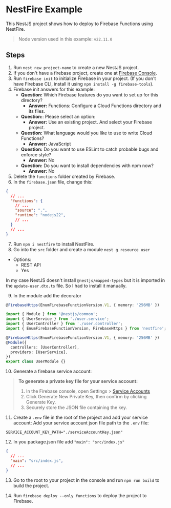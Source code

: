 # NestFire Example
This NestJS project shows how to deploy to Firebase Functions using NestFire.

> Node version used in this example: `v22.11.0`

## Steps
1. Run `nest new project-name` to create a new NestJS project.
2. If you don't have a firebase project, create one at [Firebase Console](https://console.firebase.google.com/).
3. Run `firebase init` to initialize Firebase in your project. (If you don't have Firebase CLI, install it using `npm install -g firebase-tools`).
4. Firebase init answers for this example:
    - **Question:** Which Firebase features do you want to set up for this directory?
        - **Answer:** Functions: Configure a Cloud Functions directory and its files.
    - **Question:**: Please select an option:
      - **Answer:** Use an existing project. And select your Firebase project.
    - **Question:** What language would you like to use to write Cloud Functions?
        - **Answer:** JavaScript
    - **Question:** Do you want to use ESLint to catch probable bugs and enforce style?
        - **Answer:** No
    - **Question:** Do you want to install dependencies with npm now?
        - **Answer:** No
5. Delete the `functions` folder created by Firebase.
6. In the `firebase.json` file, change this:
```json
{
  // ...
  "functions": {
    // ...
    "source": ".",
    "runtime": "nodejs22",
    // ...
  }
  // ...
}
```
7. Run `npm i nestfire` to install NestFire.
8. Go into the `src` folder and create a module `nest g resource user`
  - Options: 
    - REST API
    - Yes

In my case NestJS doesn't install `@nestjs/mapped-types` but it is imported in the `update-user.dto.ts` file. So I had to install it manually.

9. In the module add the decorator
```typescript
@FirebaseHttps(EnumFirebaseFunctionVersion.V1, { memory: '256MB' })
```
```typescript
import { Module } from '@nestjs/common';
import { UserService } from './user.service';
import { UserController } from './user.controller';
import { EnumFirebaseFunctionVersion, FirebaseHttps } from 'nestfire';

@FirebaseHttps(EnumFirebaseFunctionVersion.V1, { memory: '256MB' })
@Module({
  controllers: [UserController],
  providers: [UserService],
})
export class UserModule {}

```

10. Generate a firebase service account:
> **To generate a private key file for your service account:**
> 1. In the Firebase console, open Settings > [Service Accounts](https://console.firebase.google.com/project/_/settings/serviceaccounts/adminsdk?fb_utm_source=chatgpt.com&_gl=1*bcauiw*_ga*NDkyNDQxNTI4LjE3NDI1MDc1ODA.*_ga_CW55HF8NVT*czE3NDc2ODU0MDUkbzUwJGcxJHQxNzQ3Njg1OTAyJGo1MSRsMCRoMCRkZS1xTjE2TUlaRU9UMG9QaFQteFFJeFhPV1o5SEhCSkcxZw..)
> 2. Click Generate New Private Key, then confirm by clicking Generate Key.
> 3. Securely store the JSON file containing the key.

11. Create a `.env` file in the root of the project and add your service account:
Add your service account json file path to the `.env` file:
```env
SERVICE_ACCOUNT_KEY_PATH="./serviceAccountKey.json"
```

12. In you package.json file add `"main": "src/index.js"`
```json
{
  // ...
  "main": "src/index.js",
  // ...
}
```

13. Go to the root to your project in the console and run `npm run build` to build the project.

14. Run `firebase deploy --only functions` to deploy the project to Firebase.
